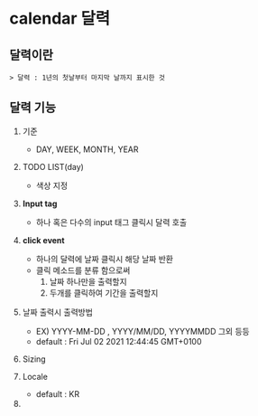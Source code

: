 # calendar 달력

## 달력이란
    > 달력 : 1년의 첫날부터 마지막 날까지 표시한 것

## 달력 기능
1. 기준
    * DAY, WEEK, MONTH, YEAR
2. TODO LIST(day)
    * 색상 지정

3. **Input tag** 
    * 하나 혹은 다수의 input 태그 클릭시 달력 호출

4. **click event**
    * 하나의 달력에 날짜 클릭시 해당 날짜 반환
    * 클릭 메소드를 분류 함으로써
        1. 날짜 하나만을 출력할지
        2. 두개를 클릭하여 기간을 출력할지

5. 날짜 출력시 출력방법
    * EX) YYYY-MM-DD , YYYY/MM/DD, YYYYMMDD 그외 등등
    * default : Fri Jul 02 2021 12:44:45 GMT+0100
    
6. Sizing 

7. Locale
    * default : KR

8. 